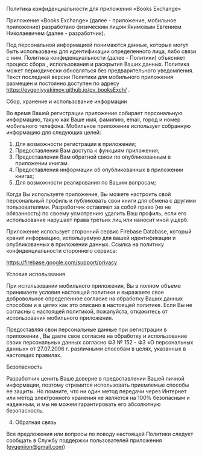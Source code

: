 Политика конфиденциальности для приложения «Books Exchange»

Приложение «Books Exchange» (далее - приложение, мобильное приложение) разработано физическим лицом Якимовым Евгением Николаевичем (далее - разработчик).

Под персональной информацией понимаются данные, которые могут быть использованы для идентификации определенного лица, либо связи с ним. Политика конфиденциальности (далее - Политики) объясняет процесс сбора , использования и раскрытия Ваших данных. Политика может периодически обновляться без предварительного уведомления. Текст последней версии Политики для мобильного приложения  размещен и постоянно доступен по адресу https://evgeniyyakimov.github.io/pv_booksExch/ . 

Сбор, хранение и использование информации

Во время Вашей регистрации приложение собирает персональную информацию, такую как Ваше имя, фамилию, email, город и номер мобильного телефона. Мобильное приложение использует собранную информацию для следующих целей:

1. Для возможности регистрации в приложении;
2. Предоставления Вам доступа к функциям приложения;
3. Предоставления Вам обратной связи по опубликованным в приложении книгам.
4. Предоставления информации об опубликованных в приложении книгах;
5. Для возможности реагирования по Вашим вопросам;

Когда Вы используете приложение, Вы можете настроить свой персональный профиль и публиковать свои книги для обмена с другими пользователями. Разработчик оставляет за собой право (но не обязанность) по своему усмотрению удалить Ваш профиль, если его использование нарушает права третьих лиц  или наносит иной ущерб. 

Приложение использует сторонний сервис Firebase Database, который хранит информацию, используемую для вашей идентификации и опубликованных в приложении данных. Ссылка на политику конфиденциальности  стороннего сервиса:

https://firebase.google.com/support/privacy

Условия использвания

При использовании мобильного приложения, Вы в полном объеме принимаете условия настоящей политики и выражаете свое добровольное определенное согласие на обработку Ваших данных способом и в целях как это описано в настоящей политике. Если Вы не согласны с настоящей политикой, пожалуйста, откажитесь от использования мобильного приложения.

Предоставляя свои персональные данные  при регистрации в приложении , Вы даете свое согласие на обработку и использование своих персональных данных согласно ФЗ № 152 -  ФЗ «О персональных данных» от 27.07.2006 г. различными способам в целях, указанных в настоящих правилах.

Безопасность

Разработчик ценить Ваше доверие в предоставлении Вашей личной информации, поэтому стремится использовать приемлемые способы ее защиты. Но помните, что ни один метод передачи через Интернет или метод электронного хранения не является на 100% безопасным и надежным, и мы не можем гарантировать его абсолютную безопасность.

4. Обратная связь

Все предложения или вопросы по поводу настоящей Политики следует сообщать в Службу поддержки пользователей приложения (evgeniion@gmail.com)
